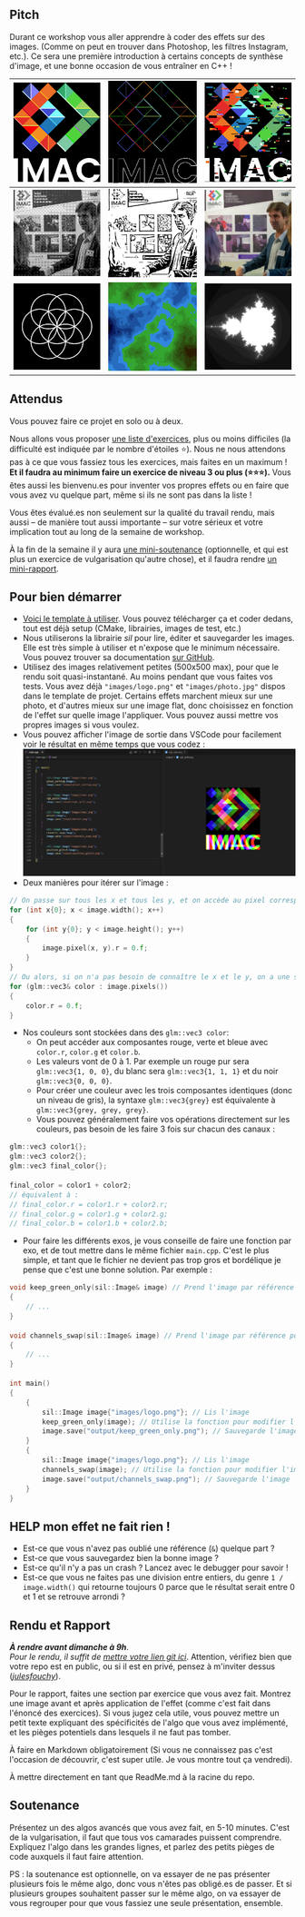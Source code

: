 ## Pitch

Durant ce workshop vous aller apprendre à coder des effets sur des images. (Comme on peut en trouver dans Photoshop, les filtres Instagram, etc.). Ce sera une première introduction à certains concepts de synthèse d'image, et une bonne occasion de vous entraîner en C++ !

| ![](output/emboss.png)  | ![](output/outline.png)  |![](output/glitch.png)  |
|---|----|----|
| ![](output/ordered_dithering.png) | ![](output/difference_of_gaussians.png) | ![](output/kuwahara.jpg) |
| ![](output/rosace.png) | ![](output/diamond_square_colored.png) | ![](output/mandelbrot.png) |

## Attendus

Vous pouvez faire ce projet en solo ou à deux.

Nous allons vous proposer [une liste d'exercices](./Exercices), plus ou moins difficiles (la difficulté est indiquée par le nombre d'étoiles ⭐). Nous ne nous attendons pas à ce que vous fassiez tous les exercices, mais faites en un maximum ! **Et il faudra au minimum faire un exercice de niveau 3 ou plus (⭐⭐⭐).** Vous êtes aussi les bienvenu.es pour inventer vos propres effets ou en faire que vous avez vu quelque part, même si ils ne sont pas dans la liste !

Vous êtes évalué.es non seulement sur la qualité du travail rendu, mais aussi – de manière tout aussi importante – sur votre sérieux et votre implication tout au long de la semaine de workshop.

À la fin de la semaine il y aura [une mini-soutenance](#soutenance) (optionnelle, et qui est plus un exercice de vulgarisation qu'autre chose), et il faudra rendre [un mini-rapport](#rapport).

## Pour bien démarrer

- [Voici le template à utiliser](https://github.com/Cours-Prog-Imac/S1-Prog-Workshop). Vous pouvez télécharger ça et coder dedans, tout est déjà setup (CMake, librairies, images de test, etc.)
- Nous utiliserons la librairie *sil* pour lire, éditer et sauvegarder les images. Elle est très simple à utiliser et n'expose que le minimum nécessaire. Vous pouvez trouver sa documentation [sur GitHub](https://github.com/JulesFouchy/Simple-Image-Lib/tree/main#usage).
- Utilisez des images relativement petites (500x500 max), pour que le rendu soit quasi-instantané. Au moins pendant que vous faites vos tests. Vous avez déjà `"images/logo.png"` et `"images/photo.jpg"` dispos dans le template de projet. Certains effets marchent mieux sur une photo, et d'autres mieux sur une image flat, donc choisissez en fonction de l'effet sur quelle image l'appliquer. Vous pouvez aussi mettre vos propres images si vous voulez.
- Vous pouvez afficher l'image de sortie dans VSCode pour facilement voir le résultat en même temps que vous codez :
![Alt text](image.png)
- Deux manières pour itérer sur l'image :
```cpp
// On passe sur tous les x et tous les y, et on accède au pixel correspondant :
for (int x{0}; x < image.width(); x++)
{
    for (int y{0}; y < image.height(); y++)
    {
        image.pixel(x, y).r = 0.f;
    }
}
// Ou alors, si on n'a pas besoin de connaître le x et le y, on a une syntaxe plus concise pour itérer sur tous les pixels :
for (glm::vec3& color : image.pixels())
{
    color.r = 0.f;
}
```
- Nos couleurs sont stockées dans des `glm::vec3 color`:
  - On peut accéder aux composantes rouge, verte et bleue avec `color.r`, `color.g` et `color.b`.
  - Les valeurs vont de 0 à 1. Par exemple un rouge pur sera `glm::vec3{1, 0, 0}`, du blanc sera `glm::vec3{1, 1, 1}` et du noir `glm::vec3{0, 0, 0}`.
  - Pour créer une couleur avec les trois composantes identiques (donc un niveau de gris), la syntaxe `glm::vec3{grey}` est équivalente à `glm::vec3{grey, grey, grey}`.
  - Vous pouvez généralement faire vos opérations directement sur les couleurs, pas besoin de les faire 3 fois sur chacun des canaux :
```cpp
glm::vec3 color1{};
glm::vec3 color2{};
glm::vec3 final_color{};

final_color = color1 + color2;
// équivalent à :
// final_color.r = color1.r + color2.r;
// final_color.g = color1.g + color2.g;
// final_color.b = color1.b + color2.b;
```
- Pour faire les différents exos, je vous conseille de faire une fonction par exo, et de tout mettre dans le même fichier `main.cpp`. C'est le plus simple, et tant que le fichier ne devient pas trop gros et bordélique je pense que c'est une bonne solution. Par exemple :
```cpp
void keep_green_only(sil::Image& image) // Prend l'image par référence pour pouvoir la modifier
{
    // ...
}

void channels_swap(sil::Image& image) // Prend l'image par référence pour pouvoir la modifier
{
    // ...
}

int main()
{
    {
        sil::Image image{"images/logo.png"}; // Lis l'image
        keep_green_only(image); // Utilise la fonction pour modifier l'image
        image.save("output/keep_green_only.png"); // Sauvegarde l'image
    }
    {
        sil::Image image{"images/logo.png"}; // Lis l'image
        channels_swap(image); // Utilise la fonction pour modifier l'image
        image.save("output/channels_swap.png"); // Sauvegarde l'image
    }
}
```

## HELP mon effet ne fait rien !

- Est-ce que vous n'avez pas oublié une référence (`&`) quelque part ?
- Est-ce que vous sauvegardez bien la bonne image ?
- Est-ce qu'il n'y a pas un crash ? Lancez avec le debugger pour savoir !
- Est-ce que vous ne faites pas une division entre entiers, du genre `1 / image.width()` qui retourne toujours 0 parce que le résultat serait entre 0 et 1 et se retrouve arrondi ?

## Rendu et Rapport

__*À rendre avant dimanche à 9h*__.<br/>
*Pour le rendu, il suffit de [mettre votre lien git ici](https://docs.google.com/spreadsheets/d/1x2uqvKdhndstidmW4xoWkNTlbwHFDWGlpohdb6TRORY/edit?usp=sharing)*. Attention, vérifiez bien que votre repo est en public, ou si il est en privé, pensez à m'inviter dessus ([*julesfouchy*](https://github.com/julesfouchy/)).

Pour le rapport, faites une section par exercice que vous avez fait. Montrez une image avant et après application de l'effet (comme c'est fait dans l'énoncé des exercices). Si vous jugez cela utile, vous pouvez mettre un petit texte expliquant des spécificités de l'algo que vous avez implémenté, et les pièges potentiels dans lesquels il ne faut pas tomber.

À faire en Markdown obligatoirement (Si vous ne connaissez pas c'est l'occasion de découvrir, c'est super utile. Je vous montre tout ça vendredi).

À mettre directement en tant que ReadMe.md à la racine du repo.

## Soutenance

Présentez un des algos avancés que vous avez fait, en 5-10 minutes. C'est de la vulgarisation, il faut que tous vos camarades puissent comprendre. Expliquez l'algo dans les grandes lignes, et parlez des petits pièges de code auxquels il faut faire attention.

PS : la soutenance est optionnelle, on va essayer de ne pas présenter plusieurs fois le même algo, donc vous n'êtes pas obligé.es de passer. Et si plusieurs groupes souhaitent passer sur le même algo, on va essayer de vous regrouper pour que vous fassiez une seule présentation, ensemble.